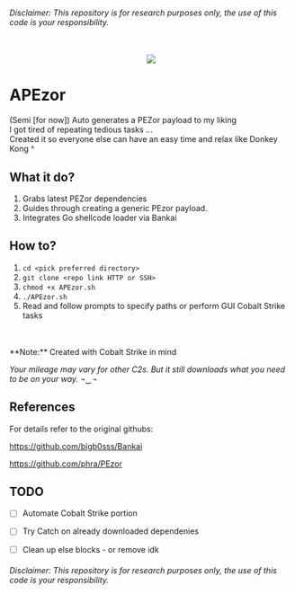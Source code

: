 ###### Disclaimer: This repository is for research purposes only, the use of this code is your responsibility.


<p align="center">
    <br>
        <img src=https://preview.redd.it/d6k6bhq9kl831.gif?format=png8&s=0852ab0013f0fbe60b4f87266a194482e215eac6>
    <br>
</p>

# APEzor

(Semi [for now]) Auto generates a PEZor payload to my liking  
I got tired of repeating tedious tasks ...  
Created it so everyone else can have an easy time and relax like Donkey Kong ^    

## What it do?
1. Grabs latest PEZor dependencies 
2. Guides through creating a generic PEzor payload.
3. Integrates Go shellcode loader via Bankai

## How to?

1. `cd <pick preferred directory>`
2. `git clone <repo link HTTP or SSH>`
3. `chmod +x APEzor.sh`
4. `./APEzor.sh`
5. Read and follow prompts to specify paths or perform GUI Cobalt Strike tasks  

<br>
<br>
**Note:** Created with Cobalt Strike in mind

*Your mileage may vary for other C2s. But it still downloads what you need to be on your way. ¬‿¬*


## References
For details refer to the original githubs: 

https://github.com/bigb0sss/Bankai

https://github.com/phra/PEzor



## TODO
- [ ] Automate Cobalt Strike portion
- [ ] Try Catch on already downloaded dependenies
- [ ] Clean up else blocks - or remove idk


###### Disclaimer: This repository is for research purposes only, the use of this code is your responsibility.
